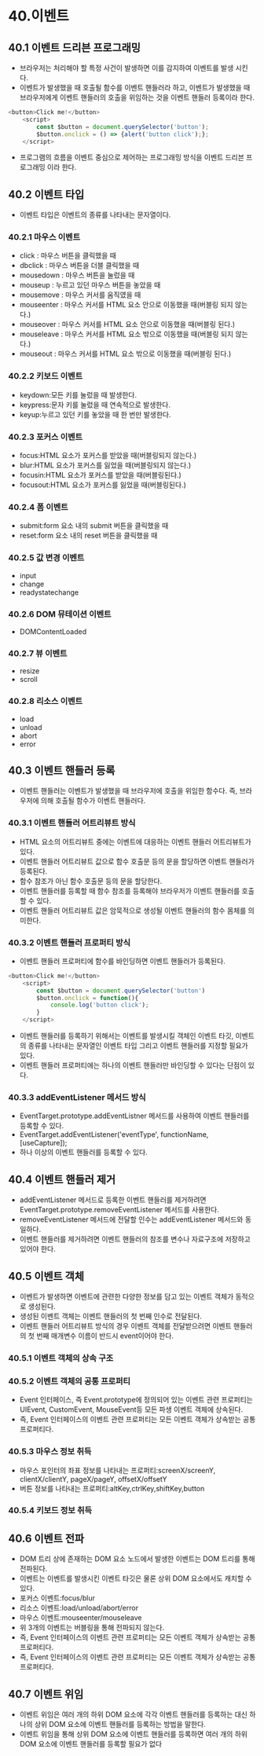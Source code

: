 # 40.이벤트

## 40.1 이벤트 드리븐 프로그래밍
- 브라우저는 처리해야 할 특정 사건이 발생하면 이를 감지하여 이벤트를 발생 시킨다.
- 이벤트가 발생했을 때 호출될 함수를 이벤트 핸들러라 하고, 이벤트가 발생했을 때 브라우저에게 이벤트 핸들러의 호출을 위임하는 것을 이벤트 핸들러 등록이라 한다.
```js
<button>Click me!</button>
    <script>
        const $button = document.querySelector('button');
        $button.onclick = () => {alert('button click');};
    </script>
```
- 프로그램의 흐름을 이벤트 중심으로 제어하는 프로그래밍 방식을 이벤트 드리븐 프로그래밍 이라 한다.

## 40.2 이벤트 타입
- 이벤트 타입은 이벤트의 종류를 나타내는 문자열이다.
### 40.2.1 마우스 이벤트
- click : 마우스 버튼을 클릭했을 때
- dbclick : 마우스 버튼을 더블 클릭했을 때
- mousedown : 마우스 버튼을 눌렀을 때
- mouseup : 누르고 있던 마우스 버튼을 놓았을 때
- mousemove : 마우스 커서를 움직였을 때
- mouseenter : 마우스 커서를 HTML 요소 안으로 이동했을 때(버블링 되지 않는다.)
- mouseover : 마우스 커서를 HTML 요소 안으로 이동했을 때(버블링 된다.)
- mouseleave : 마우스 커서를 HTML 요소 밖으로 이동했을 때(버블링 되지 않는다.)
- mouseout : 마우스 커서를 HTML 요소 밖으로 이동했을 때(버블링 된다.)

### 40.2.2 키보드 이벤트
- keydown:모든 키를 눌렀을 때 발생한다.
- keypress:문자 키를 눌렀을 때 연속적으로 발생한다.
- keyup:누르고 있던 키를 놓았을 때 한 번만 발생한다.

### 40.2.3 포커스 이벤트
- focus:HTML 요소가 포커스를 받았을 때(버블링되지 않는다.)
- blur:HTML 요소가 포커스를 잃었을 때(버블링되지 않는다.)
- focusin:HTML 요소가 포커스를 받았을 때(버블링된다.)
- focusout:HTML 요소가 포커스를 잃었을 때(버블링된다.)

### 40.2.4 폼 이벤트
- submit:form 요소 내의 submit 버튼을 클릭했을 때
- reset:form 요소 내의 reset 버튼을 클릭했을 때

### 40.2.5 값 변경 이벤트
- input
- change
- readystatechange

### 40.2.6 DOM 뮤테이션 이벤트
- DOMContentLoaded

### 40.2.7 뷰 이벤트
- resize
- scroll

### 40.2.8 리소스 이벤트
- load
- unload
- abort
- error

## 40.3 이벤트 핸들러 등록
- 이벤트 핸들러는 이벤트가 발생했을 때 브라우저에 호출을 위임한 함수다. 즉, 브라우저에 의해 호출될 함수가 이벤트 핸들러다.

### 40.3.1 이벤트 핸들러 어트리뷰트 방식
- HTML 요소의 어트리뷰트 중에는 이벤트에 대응하는 이벤트 핸들러 어트리뷰트가 있다.
- 이벤트 핸들러 어트리뷰트 값으로 함수 호출문 등의 문을 할당하면 이벤트 핸들러가 등록된다.
- 함수 참조가 아닌 함수 호출문 등의 문을 할당한다.
- 이벤트 핸들러를 등록할 때 함수 참조를 등록해야 브라우저가 이벤트 핸들러를 호출할 수 있다.
- 이벤트 핸들러 어트리뷰트 값은 암묵적으로 생성될 이벤트 핸들러의 함수 몸체를 의미한다.

### 40.3.2 이벤트 핸들러 프로퍼티 방식
- 이벤트 핸들러 프로퍼티에 함수를 바인딩하면 이벤트 핸들러가 등록된다.
```js
<button>Click me!</button>
    <script>
        const $button = document.querySelector('button')
        $button.onclick = function(){
            console.log('button click');
        }
    </script>
```
- 이벤트 핸들러를 등록하기 위해서는 이벤트를 발생시킬 객체인 이벤트 타깃, 이벤트의 종류를 나타내는 문자열인 이벤트 타입 그리고 이벤트 핸들러를 지정할 필요가 있다.
- 이벤트 핸들러 프로퍼티에는 하나의 이벤트 핸들러만 바인딩할 수 있다는 단점이 있다.

### 40.3.3 addEventListener 메서드 방식
- EventTarget.prototype.addEventListner 메서드를 사용하여 이벤트 핸들러를 등록할 수 있다.
- EventTarget.addEventListener('eventType', functionName, [useCapture]);
- 하나 이상의 이벤트 핸들러를 등록할 수 있다.

## 40.4 이벤트 핸들러 제거
- addEventListener 메서드로 등록한 이벤트 핸들러를 제거하려면 EventTarget.prototype.removeEventListener 메서드를 사용한다.
- removeEventListener 메서드에 전달할 인수는 addEventListener 메서드와 동일하다.
- 이벤트 핸들러를 제거하려면 이벤트 핸들러의 참조를 변수나 자료구조에 저장하고 있어야 한다.

## 40.5 이벤트 객체
- 이벤트가 발생하면 이벤트에 관련한 다양한 정보를 담고 있는 이벤트 객체가 동적으로 생성된다.
- 생성된 이벤트 객체는 이벤트 핸들러의 첫 번째 인수로 전달된다.
- 이벤트 핸들러 어트리뷰트 방식의 경우 이벤트 객체를 전달받으려면 이벤트 핸들러의 첫 번째 매개변수 이름이 반드시 event이어야 한다.

### 40.5.1 이벤트 객체의 상속 구조

### 40.5.2 이벤트 객체의 공통 프로퍼티
- Event 인터페이스, 즉 Event.prototype에 정의되어 있는 이벤트 관련 프로퍼티는 UIEvent, CustomEvent, MouseEvent등 모든 파생 이벤트 객체에 상속된다.
- 즉, Event 인터페이스의 이벤트 관련 프로퍼티는 모든 이벤트 객체가 상속받는 공통 프로퍼티다.

### 40.5.3 마우스 정보 취득
- 마우스 포인터의 좌표 정보를 나타내는 프로퍼티:screenX/screenY, clientX/clientY, pageX/pageY, offsetX/offsetY
- 버튼 정보를 나타내는 프로퍼티:altKey,ctrlKey,shiftKey,button

### 40.5.4 키보드 정보 취득

## 40.6 이벤트 전파
- DOM 트리 상에 존재하는 DOM 요소 노드에서 발생한 이벤트는 DOM 트리를 통해 전파된다.
- 이벤트는 이벤트를 발생시킨 이벤트 타깃은 물론 상위 DOM 요소에서도 캐치할 수 있다.
- 포커스 이벤트:focus/blur
- 리소스 이벤트:load/unload/abort/error
- 마우스 이벤트:mouseenter/mouseleave
- 위 3개의 이벤트는 버블링을 통해 전파되지 않는다.
- 즉, Event 인터페이스의 이벤트 관련 프로퍼티는 모든 이벤트 객체가 상속받는 공통 프로퍼티다.
- 즉, Event 인터페이스의 이벤트 관련 프로퍼티는 모든 이벤트 객체가 상속받는 공통 프로퍼티다.

## 40.7 이벤트 위임
- 이벤트 위임은 여러 개의 하위 DOM 요소에 각각 이벤트 핸들러를 등록하는 대신 하나의 상위 DOM 요소에 이벤트 핸들러를 등록하는 방법을 말한다.
- 이벤트 위임을 통해 상위 DOM 요소에 이벤트 핸들러를 등록하면 여러 개의 하위 DOM 요소에 이벤트 핸들러를 등록할 필요가 없다
